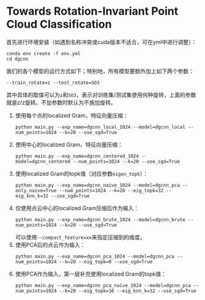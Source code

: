 # Towards Rotation-Invariant Point Cloud Classification

首先进行环境安装（如遇到名称冲突或cuda版本不适合，可在yml中进行调整）：
```commandline
conda env create -f env.yml
cd dgcnn
```

我们的各个模型的运行方式如下；特别地，所有模型要额外加上如下两个参数：
```commandline
--train_rotate=z --test_rotate=SO3 
```
其中具体的取值可以为`z`和`SO3`，表示对训练集/测试集使用何种旋转，上面的参数就是z/z旋转。不加参数时默认为不施加旋转。

1. 使用每个点的localized Gram，特征向量压缩：
    ```commandline
    python main.py --exp_name=dgcnn_local_1024 --model=dgcnn_local --num_points=1024 --k=20 --use_sgd=True
    ```
2. 使用中心的localized Gram，特征向量压缩：
    ```commandline
    python main.py --exp_name=dgcnn_centered_1024 --model=dgcnn_centered --num_points=1024 --k=20 --use_sgd=True
    ```
3. 使用localized Gram的topk值（对应参数`eigen_topk`）：
    ```commandline
    python main.py --exp_name=dgcnn_naive_1024 --model=dgcnn_pca --only_naive=True --num_points=1024 --k=20 --eig_topk=32 --eig_knn_k=32 --use_sgd=True
    ```
4. 仅使用点云中心的localized Gram压缩后作为输入：
    ```commandline
    python main.py --exp_name=dgcnn_brute_1024 --model=dgcnn_brute --num_points=1024 --k=20 --use_sgd=True
    ```
   可以使用`--compact_feature=xx`来指定压缩到的维度。
5. 使用PCA后的点云作为输入：
    ```commandline
    python main.py --exp_name=dgcnn_pca_1024 --model=dgcnn_pca --num_points=1024 --k=20 --eig_topk=0 --use_sgd=True
    ```
6. 使用PCA作为输入，第一层补充使用localized Gram的topk值：
    ```commandline
    python main.py --exp_name=dgcnn_pca_naive_1024 --model=dgcnn_pca --num_points=1024 --k=20 --eig_topk=16 --eig_knn_k=32 --use_sgd=True
    ```
